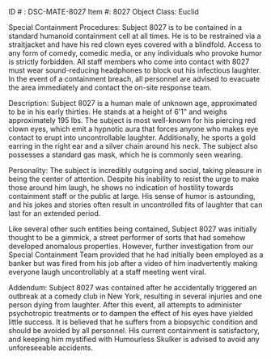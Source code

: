 ID # : DSC-MATE-8027
Item #: 8027
Object Class: Euclid

Special Containment Procedures:
Subject 8027 is to be contained in a standard humanoid containment cell at all times. He is to be restrained via a straitjacket and have his red clown eyes covered with a blindfold. Access to any form of comedy, comedic media, or any individuals who provoke humor is strictly forbidden. All staff members who come into contact with 8027 must wear sound-reducing headphones to block out his infectious laughter. In the event of a containment breach, all personnel are advised to evacuate the area immediately and contact the on-site response team.

Description:
Subject 8027 is a human male of unknown age, approximated to be in his early thirties. He stands at a height of 6'1" and weighs approximately 195 lbs. The subject is most well-known for his piercing red clown eyes, which emit a hypnotic aura that forces anyone who makes eye contact to erupt into uncontrollable laughter. Additionally, he sports a gold earring in the right ear and a silver chain around his neck. The subject also possesses a standard gas mask, which he is commonly seen wearing.

Personality:
The subject is incredibly outgoing and social, taking pleasure in being the center of attention. Despite his inability to resist the urge to make those around him laugh, he shows no indication of hostility towards containment staff or the public at large. His sense of humor is astounding, and his jokes and stories often result in uncontrolled fits of laughter that can last for an extended period.

Like several other such entities being contained, Subject 8027 was initially thought to be a gimmick, a street performer of sorts that had somehow developed anomalous properties. However, further investigation from our Special Containment Team provided that he had initially been employed as a banker but was fired from his job after a video of him inadvertently making everyone laugh uncontrollably at a staff meeting went viral.

Addendum:
Subject 8027 was contained after he accidentally triggered an outbreak at a comedy club in New York, resulting in several injuries and one person dying from laughter. After this event, all attempts to administer psychotropic treatments or to dampen the effect of his eyes have yielded little success. It is believed that he suffers from a biopsychic condition and should be avoided by all personnel. His current containment is satisfactory, and keeping him mystified with Humourless Skulker is advised to avoid any unforeseeable accidents.